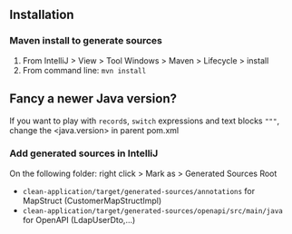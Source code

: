 ## Installation

### Maven install to generate sources 
1. From IntelliJ > View > Tool Windows > Maven > Lifecycle > install
2. From command line: `mvn install`

## Fancy a newer Java version?
If you want to play with `record`s, `switch` expressions and text blocks `"""`, change the <java.version> in parent pom.xml

### Add generated sources in IntelliJ
On the following folder: right click > Mark as > Generated Sources Root
- `clean-application/target/generated-sources/annotations` for MapStruct (CustomerMapStructImpl)
- `clean-application/target/generated-sources/openapi/src/main/java` for OpenAPI (LdapUserDto,...)

